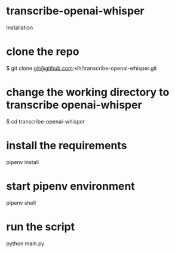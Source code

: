 # transcribe-openai-whisper

Installation

# clone the repo

$ git clone git@github.com:xih/transcribe-openai-whisper.git

# change the working directory to transcribe openai-whisper

$ cd transcribe-openai-whisper

# install the requirements

pipenv install

# start pipenv environment

pipenv shell

# run the script

python main.py
